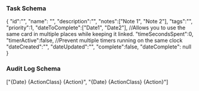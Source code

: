 
### Task Schema
{
    "id":"",
    "name": "",
    "description":"",
    "notes":["Note 1", "Note 2"],
    "tags":"",
    "priority":1,
    "dateToComplete":["Date1", "Date2"], //Allows you to use the same card in multiple places while keeping it linked.
    "timeSecondsSpent":0,
    "timerActive":false, //Prevent multiple timers running on the same clock
    "dateCreated":"",
    "dateUpdated":"",
    "complete":false,
    "dateComplete": null
}

### Audit Log Schema
["{Date} {ActionClass} {Action}", "{Date} {ActionClass} {Action}"]